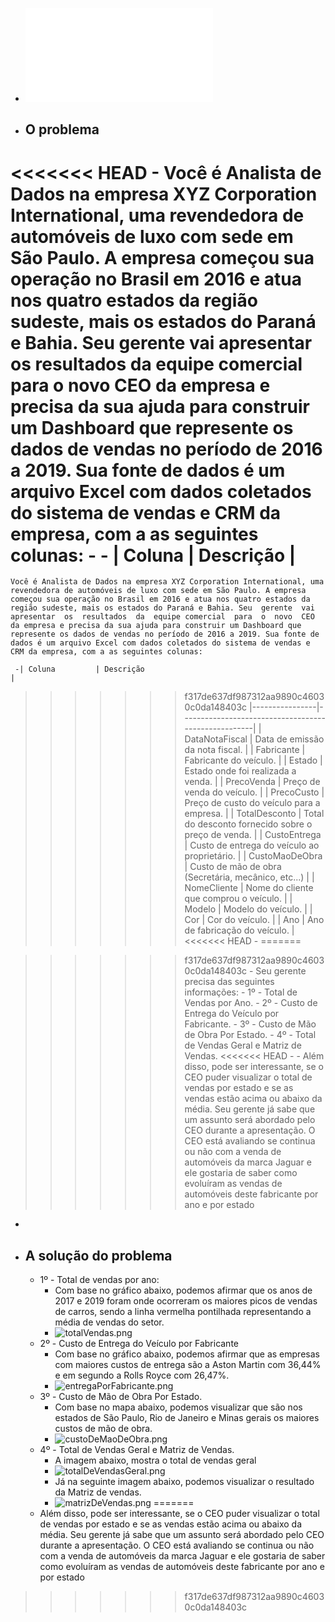 - ![Desafio1.pdf](../assets/Desafio1_1667353332672_0.pdf)
- ## O problema
<<<<<<< HEAD
	- Você é Analista de Dados na empresa XYZ Corporation International, uma revendedora de automóveis de luxo com sede em São Paulo. A empresa começou sua operação no Brasil em 2016 e atua nos quatro estados da região sudeste, mais os estados do Paraná e Bahia. Seu  gerente  vai  apresentar  os  resultados  da  equipe comercial  para  o  novo  CEO  da empresa e precisa da sua ajuda para construir um Dashboard que represente os dados de vendas no período de 2016 a 2019. Sua fonte de dados é um arquivo Excel com dados coletados do sistema de vendas e CRM da empresa, com a as seguintes colunas:
	-
	- | Coluna         | Descrição                                           |
=======
	Você é Analista de Dados na empresa XYZ Corporation International, uma revendedora de automóveis de luxo com sede em São Paulo. A empresa começou sua operação no Brasil em 2016 e atua nos quatro estados da região sudeste, mais os estados do Paraná e Bahia. Seu  gerente  vai  apresentar  os  resultados  da  equipe comercial  para  o  novo  CEO  da empresa e precisa da sua ajuda para construir um Dashboard que represente os dados de vendas no período de 2016 a 2019. Sua fonte de dados é um arquivo Excel com dados coletados do sistema de vendas e CRM da empresa, com a as seguintes colunas:

	 -| Coluna         | Descrição                                           |
>>>>>>> f317de637df987312aa9890c46030c0da148403c
	  |----------------|-----------------------------------------------------|
	  | DataNotaFiscal | Data de emissão da nota fiscal.                     |
	  | Fabricante     | Fabricante do veículo.                              |
	  | Estado         | Estado onde foi realizada a venda.                  |
	  | PrecoVenda     | Preço de venda do veículo.                          |
	  | PrecoCusto     | Preço de custo do veículo para a empresa.           |
	  | TotalDesconto  | Total do desconto fornecido sobre o preço de venda. |
	  | CustoEntrega   | Custo de entrega do veículo ao proprietário.        |
	  | CustoMaoDeObra | Custo de mão de obra (Secretária, mecânico, etc...) |
	  | NomeCliente    | Nome do cliente que comprou o veículo.              |
	  | Modelo         | Modelo do veículo.                                  |
	  | Cor            | Cor do veículo.                                     |
	  | Ano            | Ano de fabricação do veículo.                       |
<<<<<<< HEAD
	-
=======


>>>>>>> f317de637df987312aa9890c46030c0da148403c
	- Seu gerente precisa das seguintes informações:
		- 1º - Total de Vendas por Ano.
		- 2º - Custo de Entrega do Veículo por Fabricante.
		- 3º - Custo de Mão de Obra Por Estado.
		- 4º - Total de Vendas Geral e Matriz de Vendas.
<<<<<<< HEAD
	-
	- Além disso, pode ser interessante, se o CEO puder visualizar o total de vendas por estado e  se  as  vendas  estão  acima  ou  abaixo  da  média.  Seu  gerente  já  sabe  que  um  assunto  será abordado pelo CEO durante a apresentação. O CEO está avaliando se continua ou não com a venda de automóveis da marca Jaguar e ele gostaria de saber como evoluíram as vendas de automóveis deste fabricante por ano e por estado
-
- ## A solução do problema
	- 1º -  Total de vendas por ano:
		- Com base no gráfico abaixo, podemos afirmar que os anos de 2017 e 2019 foram onde ocorreram os maiores picos de vendas de carros, sendo a linha vermelha pontilhada representando a média de vendas do setor.
		- ![totalVendas.png](../assets/totalVendas_1667415047215_0.png)
	- 2º - Custo de Entrega do Veículo por Fabricante
		- Com base no gráfico abaixo, podemos afirmar que as empresas com maiores custos de entrega são a Aston Martin com 36,44% e em segundo a Rolls Royce com 26,47%.
		- ![entregaPorFabricante.png](../assets/entregaPorFabricante_1667415170763_0.png)
	- 3º - Custo de Mão de Obra Por Estado.
		- Com base no mapa abaixo, podemos visualizar que são nos estados de São Paulo, Rio de Janeiro e Minas gerais os maiores custos de mão de obra.
		- ![custoDeMaoDeObra.png](../assets/custoDeMaoDeObra_1667415274287_0.png)
	- 4º - Total de Vendas Geral e Matriz de Vendas.
		- A imagem abaixo, mostra o total de vendas geral
		- ![totalDeVendasGeral.png](../assets/totalDeVendasGeral_1667415379965_0.png)
		- Já na seguinte imagem abaixo, podemos visualizar o resultado da Matriz de vendas.
		- ![matrizDeVendas.png](../assets/matrizDeVendas_1667415434145_0.png)
=======
	- Além disso, pode ser interessante, se o CEO puder visualizar o total de vendas por estado e  se  as  vendas  estão  acima  ou  abaixo  da  média.  Seu  gerente  já  sabe  que  um  assunto  será abordado pelo CEO durante a apresentação. O CEO está avaliando se continua ou não com a venda de automóveis da marca Jaguar e ele gostaria de saber como evoluíram as vendas de automóveis deste fabricante por ano e por estado
>>>>>>> f317de637df987312aa9890c46030c0da148403c
